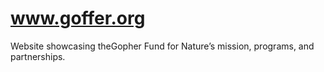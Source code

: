 # www.goffer.org
Website showcasing theGopher Fund for Nature’s mission, programs, and partnerships.
